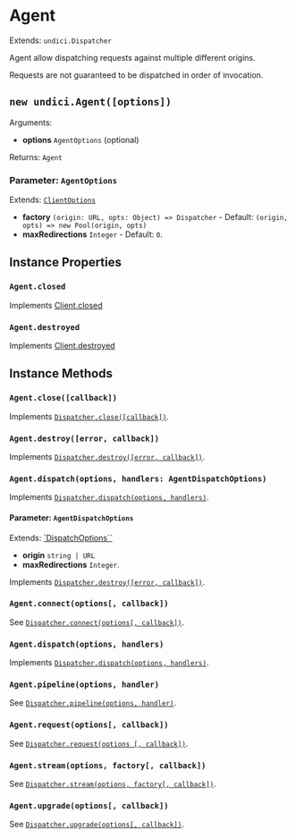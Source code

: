# Agent

Extends: `undici.Dispatcher`

Agent allow dispatching requests against multiple different origins.

Requests are not guaranteed to be dispatched in order of invocation.

## `new undici.Agent([options])`

Arguments:

* **options** `AgentOptions` (optional)

Returns: `Agent`

### Parameter: `AgentOptions`

Extends: [`ClientOptions`](docs/api/Pool.md#parameter-pooloptions)

* **factory** `(origin: URL, opts: Object) => Dispatcher` - Default: `(origin, opts) => new Pool(origin, opts)` 
* **maxRedirections** `Integer` - Default: `0`.

## Instance Properties

### `Agent.closed`

Implements [Client.closed](docs/api/Client.md#clientclosed)

### `Agent.destroyed`

Implements [Client.destroyed](docs/api/Client.md#clientdestroyed)

## Instance Methods

### `Agent.close([callback])`

Implements [`Dispatcher.close([callback])`](docs/api/Dispatcher.md#clientclose-callback-).

### `Agent.destroy([error, callback])`

Implements [`Dispatcher.destroy([error, callback])`](docs/api/Dispatcher.md#dispatcher-callback-).

### `Agent.dispatch(options, handlers: AgentDispatchOptions)`

Implements [`Dispatcher.dispatch(options, handlers)`](docs/api/Dispatcher.md#clientdispatchoptions-handlers).

#### Parameter: `AgentDispatchOptions`

Extends: [`DispatchOptions``](docs/api/Dispatcher.md#parameter-dispatchoptions)

* **origin** `string | URL`
* **maxRedirections** `Integer`.

Implements [`Dispatcher.destroy([error, callback])`](docs/api/Dispatcher.md#dispatcher-callback-).

### `Agent.connect(options[, callback])`

See [`Dispatcher.connect(options[, callback])`](docs/api/Dispatcher.md#clientconnectoptions--callback).

### `Agent.dispatch(options, handlers)`

Implements [`Dispatcher.dispatch(options, handlers)`](docs/api/Dispatcher.md#clientdispatchoptions-handlers).

### `Agent.pipeline(options, handler)`

See [`Dispatcher.pipeline(options, handler)`](docs/api/Dispatcher.md#clientpipelineoptions-handler).

### `Agent.request(options[, callback])`

See [`Dispatcher.request(options [, callback])`](docs/api/Dispatcher.md#clientrequestoptions--callback).

### `Agent.stream(options, factory[, callback])`

See [`Dispatcher.stream(options, factory[, callback])`](docs/api/Dispatcher.md#clientstreamoptions-factory--callback).

### `Agent.upgrade(options[, callback])`

See [`Dispatcher.upgrade(options[, callback])`](docs/api/Dispatcher.md#clientupgradeoptions-callback).
